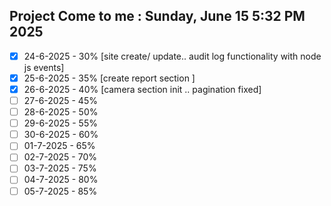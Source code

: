 Project Come to me : Sunday, June 15 5:32 PM  2025
--------------------------------------------------
- [x] 24-6-2025  - 30%  [site create/ update.. audit log 
                          functionality with node js events]
- [x] 25-6-2025  - 35%  [create report section ]
- [x] 26-6-2025  - 40%  [camera section init .. pagination    fixed]
- [ ] 27-6-2025  - 45%  
- [ ] 28-6-2025  - 50%   
- [ ] 29-6-2025  - 55%  
- [ ] 30-6-2025  - 60%  
- [ ] 01-7-2025  - 65%  
- [ ] 02-7-2025  - 70%  
- [ ] 03-7-2025  - 75%  
- [ ] 04-7-2025  - 80%  
- [ ] 05-7-2025  - 85%  
